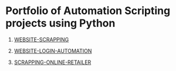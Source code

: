  
# Portfolio of Automation Scripting projects using Python

1. [WEBSITE-SCRAPPING](https://github.com/Isaac-Ayanda/Python-Scripting-portfolio/blob/main/01.Website-scrapping-with-selenium/readme.md)

2. [WEBSITE-LOGIN-AUTOMATION](https://github.com/Isaac-Ayanda/Python-Scripting-portfolio/blob/main/02.Website-Login-Automation/readme.md)

3. [SCRAPPING-ONLINE-RETAILER](https://github.com/Isaac-Ayanda/Python-Scripting-portfolio/blob/main/02.Website-Login-Automation/readme.md)